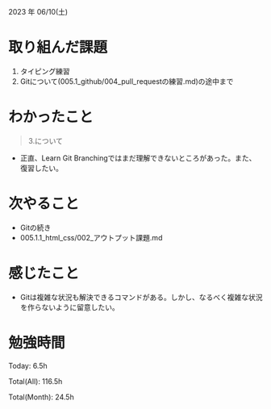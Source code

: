 2023 年 06/10(土)

# 取り組んだ課題

1. タイピング練習
1. Gitについて(005.1_github/004_pull_requestの練習.md)の途中まで

# わかったこと

> 3.について
* 正直、Learn Git Branchingではまだ理解できないところがあった。また、復習したい。

# 次やること

* Gitの続き
* 005.1.1_html_css/002_アウトプット課題.md

# 感じたこと

* Gitは複雑な状況も解決できるコマンドがある。しかし、なるべく複雑な状況を作らないように留意したい。

# 勉強時間

Today: 6.5h

Total(All): 116.5h

Total(Month): 24.5h
